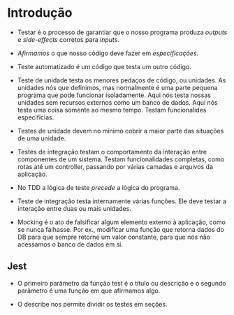 # Introdução

- Testar é o processo de garantiar que o nosso programa produza *outputs* e *side-effects* corretos para *inputs*.

- *Afirmamos* o que nosso código deve fazer em *especificações*.

- Teste automatizado é um código que testa um outro código.

- Teste de unidade testa os menores pedaços de código, ou unidades. As unidades nós que definimos, mas normalmente é uma parte pequena programa que pode funcionar isoladamente. Aqui nós testa nossas unidades sem recursos externos como um banco de dados. Aqui nós testa uma coisa somente ao mesmo tempo. Testam funcionalides especificias.

- Testes de unidade devem no mínimo cobrir a maior parte das situações de uma unidade.

- Testes de integração testam o comportamento da interação entre componentes de um sistema. Testam funcionalidades completas, como rotas até um controller, passando por várias camadas e arquivos da aplicação.

- No TDD a lógica de teste *precede* a lógica do programa.

- Teste de integração testa internamente várias funções. Ele deve testar a interação entre duas ou mais unidades.

- Mocking é o ato de falsificar algum elemento externo à aplicação, como se nunca falhasse. Por ex., modificar uma função que retorna dados do DB para que sempre retorne um valor constante, para que nós não acessamos o banco de dados em si.

## Jest

- O primeiro parâmetro da função test é o título ou descrição e o segundo parâmetro é uma função em que afirmamos algo.

- O describe nos permite dividir os testes em seções.   